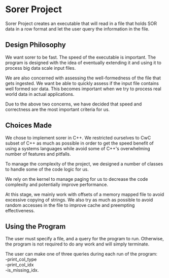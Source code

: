 # Sorer Project

Sorer Project creates an executable that will read in a file that holds SOR data
in a row format and let the user query the information in the file.

## Design Philosophy

We want sorer to be fast. The speed of the executable is important. The program
is designed with the idea of eventually extending it and using it to process big
data scale input files.

We are also concerned with assessing the well-formedness of the file that gets
ingested. We want be able to quickly assess if the input file contains well
formed sor data. This becomes important when we try to process real world data
in actual applications.

Due to the above two concerns, we have decided that speed and correctness are
the most important criteria for us.

## Choices Made

We chose to implement sorer in C++. We restricted ourselves to CwC subset of C++
as much as possible in order to get the speed benefit of using a systems
languages while avoid some of C++'s overwhelming number of features and
pitfalls.

To manage the complexity of the project, we designed a number of classes to
handle some of the code logic for us.

We rely on the kernel to manage paging for us to decrease the code complexity
and potentially improve performance.

At this stage, we mainly work with offsets of a memory mapped file to avoid
excessive copying of strings. We also try as much as possible to avoid random
accesses in the file to improve cache and preempting effectiveness.

## Using the Program

The user must specify a file, and a query for the program to run. Otherwise, the
program is not required to do any work and will simply terminate.

The user can make one of three queries during each run of the program:  
-print_col_type  
-print_col_idx  
-is_missing_idx.  

